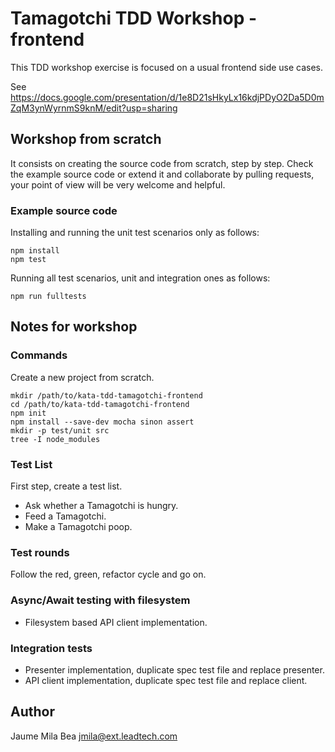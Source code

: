 Tamagotchi TDD Workshop - frontend
==================================

This TDD workshop exercise is focused on a usual frontend side use cases.

See https://docs.google.com/presentation/d/1e8D21sHkyLx16kdjPDyO2Da5D0mZqM3ynWyrnmS9knM/edit?usp=sharing

## Workshop from scratch ##

It consists on creating the source code from scratch, step by step. Check the example source code or extend it and collaborate by pulling requests, your point of view will be very welcome and helpful.

### Example source code ###

Installing and running the unit test scenarios only as follows:

```
npm install
npm test
```
Running all test scenarios, unit and integration ones as follows:

```
npm run fulltests
```

## Notes for workshop ##

### Commands ###

Create a new project from scratch.

```
mkdir /path/to/kata-tdd-tamagotchi-frontend
cd /path/to/kata-tdd-tamagotchi-frontend
npm init
npm install --save-dev mocha sinon assert
mkdir -p test/unit src
tree -I node_modules
```

### Test List ###

First step, create a test list.

- Ask whether a Tamagotchi is hungry.
- Feed a Tamagotchi.
- Make a Tamagotchi poop.

### Test rounds ###

Follow the red, green, refactor cycle and go on.

### Async/Await testing with filesystem ###

- Filesystem based API client implementation.

### Integration tests ###

- Presenter implementation, duplicate spec test file and replace presenter.
- API client implementation, duplicate spec test file and replace client.

## Author ##

Jaume Mila Bea <jmila@ext.leadtech.com>
